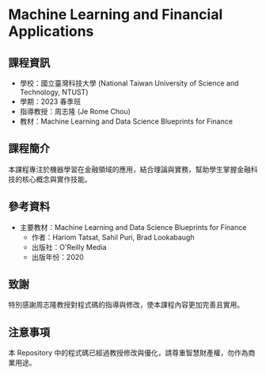 ﻿# Machine Learning and Financial Applications

## 課程資訊
- 學校：國立臺灣科技大學 (National Taiwan University of Science and Technology, NTUST)
- 學期：2023 春季班
- 指導教授：周志隆 (Je Rome Chou)
- 教材：Machine Learning and Data Science Blueprints for Finance

## 課程簡介
本課程專注於機器學習在金融領域的應用，結合理論與實務，幫助學生掌握金融科技的核心概念與實作技能。

## 參考資料
- 主要教材：Machine Learning and Data Science Blueprints for Finance
  - 作者：Hariom Tatsat, Sahil Puri, Brad Lookabaugh
  - 出版社：O'Reilly Media
  - 出版年份：2020

## 致謝
特別感謝周志隆教授對程式碼的指導與修改，使本課程內容更加完善且實用。

## 注意事項
本 Repository 中的程式碼已經過教授修改與優化，請尊重智慧財產權，勿作為商業用途。
